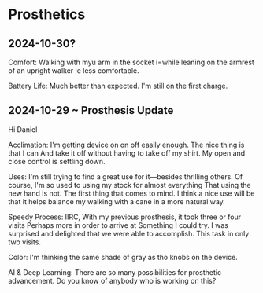 # Prosthetics

## 2024-10-30?

Comfort: Walking with myu arm in the socket i=while leaning on the armrest of an upright walker le less comfortable.

Battery Life: Much better than expected. I'm still on the first charge.




## 2024-10-29 ~ Prosthesis Update

Hi Daniel

Acclimation: I'm getting device on on off easily enough. The nice thing is that I can And take it off without having to take off my shirt. My open and close control is settling down.

Uses: I'm still trying to find a great use for it—besides thrilling others. Of course, I'm so used to using my stock for almost everything That using the new hand is not. The first thing that comes to mind. I think a nice use will be that it helps balance my walking with a cane in a more natural way.

Speedy Process: IIRC, With my previous prosthesis, it took three or four visits Perhaps more in order to arrive at Something I could try. I was surprised and delighted that we were able to accomplish. This task in only two visits.

Color: I'm thinking the same shade of gray as tho knobs on the device.

AI & Deep Learning: There are so many possibilities for prosthetic advancement. Do you know of anybody who is working on this?



